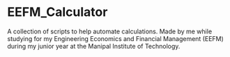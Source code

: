 # EEFM_Calculator
A collection of scripts to help automate calculations. Made by me while studying for my Engineering Economics and Financial Management (EEFM) during my junior year at the Manipal Institute of Technology.
